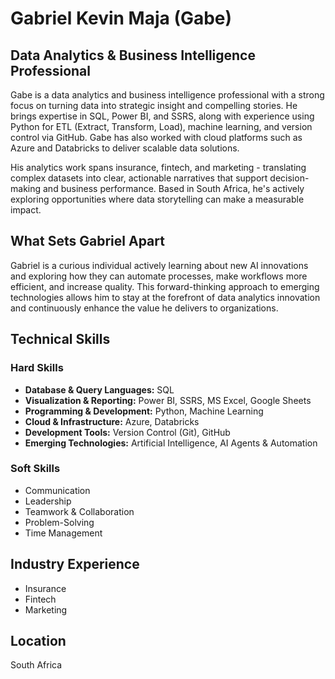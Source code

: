 # Gabriel Kevin Maja (Gabe)

## Data Analytics & Business Intelligence Professional

Gabe is a data analytics and business intelligence professional with a strong focus on turning data into strategic insight and compelling stories. He brings expertise in SQL, Power BI, and SSRS, along with experience using Python for ETL (Extract, Transform, Load), machine learning, and version control via GitHub. Gabe has also worked with cloud platforms such as Azure and Databricks to deliver scalable data solutions.

His analytics work spans insurance, fintech, and marketing - translating complex datasets into clear, actionable narratives that support decision-making and business performance. Based in South Africa, he's actively exploring opportunities where data storytelling can make a measurable impact.

## What Sets Gabriel Apart

Gabriel is a curious individual actively learning about new AI innovations and exploring how they can automate processes, make workflows more efficient, and increase quality. This forward-thinking approach to emerging technologies allows him to stay at the forefront of data analytics innovation and continuously enhance the value he delivers to organizations.

## Technical Skills

### Hard Skills
- **Database & Query Languages:** SQL
- **Visualization & Reporting:** Power BI, SSRS, MS Excel, Google Sheets
- **Programming & Development:** Python, Machine Learning
- **Cloud & Infrastructure:** Azure, Databricks
- **Development Tools:** Version Control (Git), GitHub
- **Emerging Technologies:** Artificial Intelligence, AI Agents & Automation

### Soft Skills
- Communication
- Leadership
- Teamwork & Collaboration
- Problem-Solving
- Time Management

## Industry Experience
- Insurance
- Fintech
- Marketing

## Location
South Africa